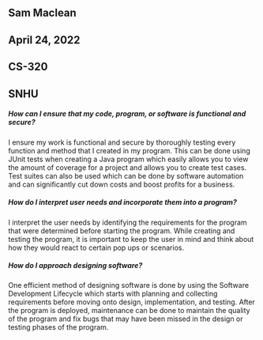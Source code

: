 ## Sam Maclean
## April 24, 2022
## CS-320
## SNHU

##### How can I ensure that my code, program, or software is functional and secure?
I ensure my work is functional and secure by thoroughly testing every function and method that I created in my program. This can be done using JUnit tests when creating a Java program which easily allows you to view the amount of coverage for a project and allows you to create test cases. Test suites can also be used which can be done by software automation and can significantly cut down costs and boost profits for a business.

##### How do I interpret user needs and incorporate them into a program?
I interpret the user needs by identifying the requirements for the program that were determined before starting the program. While creating and testing the program, it is important to keep the user in mind and think about how they would react to certain pop ups or scenarios. 

##### How do I approach designing software?
One efficient method of designing software is done by using the Software Development Lifecycle which starts with planning and collecting requirements before moving onto design, implementation, and testing. After the program is deployed, maintenance can be done to maintain the quality of the program and fix bugs that may have been missed in the design or testing phases of the program.
